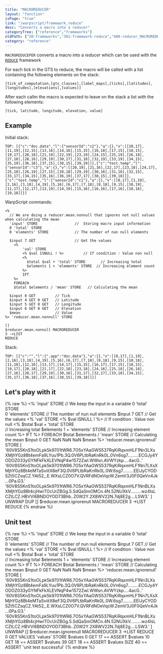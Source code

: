 ```yaml
---
title: "MACROREDUCER"
layout: "function"
isPage: "true"
link: "/warpscript/framework_reduce"
desc: "Converts a macro into a reducer"
categoryTree: ["reference","frameworks"]
oldPath: ["20-frameworks","301-framework-reduce","400-reducer_MACROREDUCER.html.md"]
category: "reference"
---
```




`MACROREDUCEPER` converts a macro into a *reducer* which can be used with the [`REDUCE`](framework-reduce) framework

 For each tick in the GTS to reduce, the macro will be called with a list containing the following elements on the stack:

    [tick_of_computation,[gts_classes],[label_maps],[ticks],[latitudes],[longitudes],[elevations],[values]]

After each callm the macro is expected to leave on the stack a list with the following elements:

    [tick, latitude, longitude, elevation, value]

## Example ##

Initial stack:

    TOP: [{"c":"doc.data","l":{"sensorId":"c2"},"a":{},"v":[[10,17],[11,19],[12,15],[13,16],[14,16],[15,15],[16,18],[17,15],[18,15],[19,17],[20,18],[21,19],[22,19],[23,19],[24,15],[25,19],[26,18],[27,18],[28,16],[29,19],[30,17],[31,18],[32,19],[33,19],[34,15],[35,19],[36,18],[37,15],[38,15],[39,19]]},{"c":"test.temp","l":{"sensorId":"c3"},"a":{},"v":[[20,19],[21,16],[22,17],[23,18],[24,17],[25,18],[26,19],[27,15],[28,18],[29,19],[30,16],[31,16],[32,15],[33,17],[34,15],[35,16],[36,19],[37,17],[38,15],[39,18]]},{"c":"test.temp","l":{"sensorId":"c1"},"a":{},"v":[[0,17],[1,19],[2,16],[3,18],[4,19],[5,16],[6,17],[7,18],[8,18],[9,15],[10,19],[11,17],[12,17],[13,19],[14,19],[15,16],[16,16],[17,16],[18,16],[19,18]]}]

WarpScript commands:

    <%
      // We are doing a reducer.mean.nonnull that ignores not null values when calculating the mean    
      'input' STORE                 //  Storing macro input information
      0 'total' STORE  
      0 'elements' STORE            // The number of nun null elements

      $input 7 GET                  // Get the values
    	<%
    		'val' STORE    		
    		<% $val ISNULL ! %>         // If condition : Value non null
    		<%
    		  $total $val + 'total' STORE       // Increasing total    		  
    		  $elements 1 + 'elements' STORE  // Increasing element count
    		%>
    		IFT
    	%>
    	FOREACH
    	$total $elements / 'mean' STORE   // Calculating the mean

      $input 0 GET         // Tick
      $input 4 GET 0 GET   // Latitude
      $input 5 GET 0 GET   // Longitude
      $input 6 GET 0 GET   // Elevation
      $mean                // Value
    %> 'reducer.mean.nonnull' STORE

    []
    $reducer.mean.nonnull MACROREDUCER    
    3 ->LIST
    REDUCE


Stack:

    TOP: [{"c":"","l":{".app":"doc.data"},"a":{},"v":[[0,17],[1,19],[2,16],[3,18],[4,19],[5,16],[6,17],[7,18],[8,18],[9,15],[10,18],[11,18],[12,16],[13,17],[14,17],[15,15],[16,17],[17,15],[18,15],[19,17],[20,18],[21,17],[22,18],[23,18],[24,16],[25,18],[26,18],[27,16],[28,17],[29,19],[30,16],[31,17],[32,17],[33,18],[34,15],[35,17],[36,18],[37,16],[38,15],[39,18]]}]


## Let's play with it ##

{% raw %}
<warp10-warpscript-widget backend-url="https://warp.cityzendata.net/dist"><%
  	'input' STORE      // We keep the input in a variable
  	0 'total' STORE  
  	0 'elements' STORE // The number of nun null elements
  	$input 7 GET       // Get the values
	<%
		'val' STORE
		<% $val ISNULL ! %> // If condition : Value non null
		<%
		  $total $val +       'total' STORE  
		  // Increasing total
		  $elements 1 + 'elements' STORE  // Increasing element count
		%>
		IFT
	%>
	FOREACH
	$total $elements / 'mean' STORE   // Calculating the mean
	$input 0 GET NaN NaN NaN $mean
%> 'reducer.mean.ignorenull' STORE
[
  '60V8S5KnS1toOLpk5k9701tWR6.7O5xYAaGWS537RqKiRqxmHLF1Nn3LXsXMjhYGz8Bt4emFa9LYuu1Pb.3Q.0V6PLtbRaKnRk0L.0Vn6sg7.........ECGJy4YODOZ033yGYNFkFkXLEVNqP4w1572Zwl.WWsn.AVWYzkp....4acG..'
  '60V8S5KnS1toOLpk5k9701tWR6.7O5xYAaGWS537RqKiRqxmHLF1Nn7LXsXMjhYGz8Bt4eMTaSviitX8eF3Q.0V6PLtbRaKnRk0L.0W.6sg7.........EElJyCYODSZt5CZsqCZ.YAt52_.E.WXsLCZ0O7V.QVRFdNOeVqcW.ZemV3J0F0QeVn4Jk...0Pa.G3.'
  '60V8S5KnS1toOLpk5k9701tWR6.7O5xYAaGWS537RqKiRqxmHLF1NnBLXsXMjhYGz8Bt4cjHwiTOcUrZBGg.5.SdQaSmOMCn.4N.52NUXkV.........wz4IsLCZtLCZ.HBVVl6BNDOYOD73Bhb..Z0W2Y.2X8WV22N.7dj8E2g....LSW3.'
]
UNWRAP
DUP
[]
$reducer.mean.ignorenull MACROREDUCER
3 ->LIST
REDUCE
</warp10-warpscript-widget>
{% endraw %}    


## Unit test ##

{% raw %}
<warp10-warpscript-widget backend-url="https://warp.cityzendata.net/dist"><%
  	'input' STORE      // We keep the input in a variable
  	0 'total' STORE  
  	0 'elements' STORE // The number of nun null elements
  	$input 7 GET       // Get the values
	<%
		'val' STORE
		<% $val ISNULL ! %> // If condition : Value non null
		<%
		  $total $val +       'total' STORE  
		  // Increasing total
		  $elements 1 + 'elements' STORE  // Increasing element count
		%>
		IFT
	%>
	FOREACH
	$total $elements / 'mean' STORE   // Calculating the mean
	$input 0 GET NaN NaN NaN $mean
%> 'reducer.mean.ignorenull' STORE
[
  '60V8S5KnS1toOLpk5k9701tWR6.7O5xYAaGWS537RqKiRqxmHLF1Nn3LXsXMjhYGz8Bt4emFa9LYuu1Pb.3Q.0V6PLtbRaKnRk0L.0Vn6sg7.........ECGJy4YODOZ033yGYNFkFkXLEVNqP4w1572Zwl.WWsn.AVWYzkp....4acG..'
  '60V8S5KnS1toOLpk5k9701tWR6.7O5xYAaGWS537RqKiRqxmHLF1Nn7LXsXMjhYGz8Bt4eMTaSviitX8eF3Q.0V6PLtbRaKnRk0L.0W.6sg7.........EElJyCYODSZt5CZsqCZ.YAt52_.E.WXsLCZ0O7V.QVRFdNOeVqcW.ZemV3J0F0QeVn4Jk...0Pa.G3.'
  '60V8S5KnS1toOLpk5k9701tWR6.7O5xYAaGWS537RqKiRqxmHLF1NnBLXsXMjhYGz8Bt4cjHwiTOcUrZBGg.5.SdQaSmOMCn.4N.52NUXkV.........wz4IsLCZtLCZ.HBVVl6BNDOYOD73Bhb..Z0W2Y.2X8WV22N.7dj8E2g....LSW3.'
]
UNWRAP
[]
$reducer.mean.ignorenull MACROREDUCER
3 ->LIST
REDUCE 0 GET VALUES 'values' STORE
$values 0 GET 17 == ASSERT
$values 10 GET 18 == ASSERT
$values 39 GET 18 == ASSERT
$values SIZE 40 == ASSERT
'unit test successful'
</warp10-warpscript-widget>
{% endraw %}        
